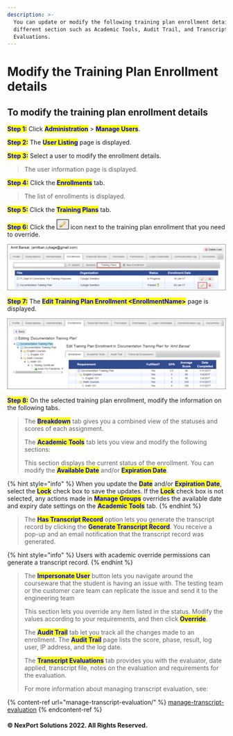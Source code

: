 ```yaml
---
description: >-
  You can update or modify the following training plan enrollment details under
  different section such as Academic Tools, Audit Trail, and Transcript
  Evaluations.
---
```


# Modify the Training Plan Enrollment details

## **To modify the training plan enrollment details**

<mark style="color:blue;">**Step 1:**</mark> Click <mark style="color:blue;">**Administration**</mark> > <mark style="color:blue;">**Manage Users**</mark>.

<mark style="color:blue;">**Step 2:**</mark>  The <mark style="color:blue;">**User Listing**</mark> page is displayed.

<mark style="color:blue;">**Step 3:**</mark>  Select a user to modify the enrollment details.

> The user information page is displayed.

<mark style="color:blue;">**Step 4:**</mark>  Click the <mark style="color:blue;">**Enrollments**</mark> tab.

> The list of enrollments is displayed.

<mark style="color:blue;">**Step 5:**</mark>  Click the <mark style="color:blue;">**Training Plans**</mark> tab.

<mark style="color:blue;">**Step 6:**</mark>  Click the ![](/.gitbook/assets/Edit.png) icon next to the training plan enrollment that you need to override.

![](/.gitbook/assets/Enrollment_TrainingPlans_Edit_550x115.png)

<mark style="color:blue;">**Step 7:**</mark>  The <mark style="color:blue;">**Edit Training Plan Enrollment \<EnrollmentName>**</mark> page is displayed.

![](/.gitbook/assets/Enrollment_TrainingPlans_EditMode_550x178.png)

<mark style="color:blue;">**Step 8:**</mark>  On the selected training plan enrollment, modify the information on the following tabs.

> The <mark style="color:blue;">**Breakdown**</mark> tab gives you a combined view of the statuses and scores of each assignment.
>
> The <mark style="color:blue;">**Academic Tools**</mark> tab lets you view and modify the following sections:
>
> This section displays the current status of the enrollment. You can modify the <mark style="color:blue;">**Available Date**</mark> and/or <mark style="color:blue;">**Expiration Date**</mark>.

{% hint style="info" %}
When you update the <mark style="color:blue;">**Date**</mark> and/or <mark style="color:blue;">**Expiration Date**</mark>, select the <mark style="color:blue;">**Lock**</mark> check box to save the updates. If the <mark style="color:blue;">**Lock**</mark> check box is not selected, any actions made in <mark style="color:blue;">**Manage Groups**</mark> overrides the available date and expiry date settings on the <mark style="color:blue;">**Academic Tools**</mark> tab.
{% endhint %}

> The <mark style="color:blue;">**Has Transcript Record**</mark> option lets you generate the transcript record by clicking the <mark style="color:blue;">**Generate Transcript Record**</mark>. You receive a pop-up and an email notification that the transcript record was generated.

{% hint style="info" %}
Users with academic override permissions can generate a transcript record.
{% endhint %}

> The <mark style="color:blue;">**Impersonate User**</mark> button lets you navigate around the courseware that the student is having an issue with. The testing team or the customer care team can replicate the issue and send it to the engineering team
>
> This section lets you override any item listed in the status. Modify the values according to your requirements, and then click <mark style="color:blue;">**Override**</mark>.
>
> The <mark style="color:blue;">**Audit Trail**</mark> tab let you track all the changes made to an enrollment. The <mark style="color:blue;">**Audit Trail**</mark> page lists the score, phase, result, log user, IP address, and the log date.
>
> The <mark style="color:blue;">**Transcript Evaluations**</mark> tab provides you with the evaluator, date applied, transcript file, notes on the evaluation and requirements for the evaluation.
>
> For more information about managing transcript evaluation, see:

{% content-ref url="manage-transcript-evaluation/" %}
[manage-transcript-evaluation](manage-transcript-evaluation/)
{% endcontent-ref %}

#### © NexPort Solutions 2022. All Rights Reserved.
